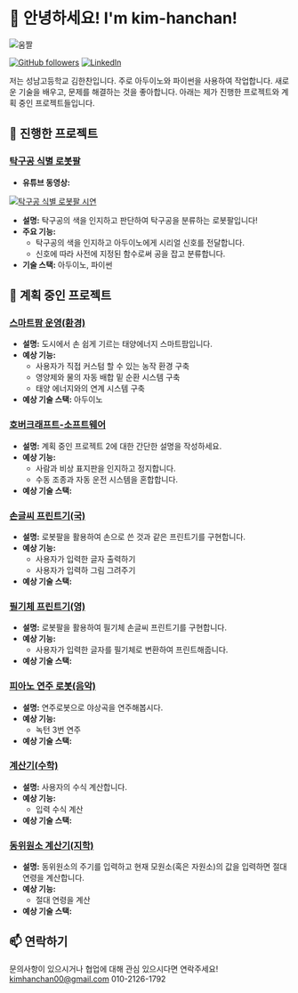 # 👋 안녕하세요! I'm kim-hanchan!

![움짤](https://media4.giphy.com/media/v1.Y2lkPTc5MGI3NjExMXV2eGRmajZiY2Z1aHcwcjhqYWhuOHY0bnVmc25nc3FubXRwaTgzaSZlcD12MV9pbnRlcm5hbF9naWZfYnlfaWQmY3Q9Zw/JqmupuTVZYaQX5s094/giphy.gif)

[![GitHub followers](https://img.shields.io/github/followers/kimhanchan00?label=Follow&style=social)](https://github.com/kimhanchan00)
[![LinkedIn](https://img.shields.io/badge/LinkedIn-0077B5?logo=linkedin&logoColor=white)](https://www.linkedin.com/in/yourprofile/)

저는 성남고등학교 김한찬입니다. 주로 아두이노와 파이썬을 사용하여 작업합니다. 새로운 기술을 배우고, 문제를 해결하는 것을 좋아합니다. 아래는 제가 진행한 프로젝트와 계획 중인 프로젝트들입니다.

## 🔭 진행한 프로젝트

### [탁구공 식별 로봇팔](https://github.com/kimhanchan00/Table-Tennis-Ball-Identification-Rob)
- **유튜브 동영상:**
  
 [![탁구공 식별 로봇팔 시연](https://img.youtube.com/vi/zZVDYvU_PKg/0.jpg)](https://www.youtube.com/watch?v=zZVDYvU_PKg)
- **설명:** 탁구공의 색을 인지하고 판단하여 탁구공을 분류하는 로봇팔입니다!
- **주요 기능:** 
  - 탁구공의 색을 인지하고 아두이노에게 시리얼 신호를 전달합니다.
  - 신호에 따라 사전에 지정된 함수로써 공을 잡고 분류합니다.
- **기술 스택:** 아두이노, 파이썬


## 🌱 계획 중인 프로젝트

### [스마트팜 운영(환경)](https://github.com/kimhanchan00/smartfarm)
- **설명:** 도시에서 손 쉽게 기르는 태양에너지 스마트팜입니다.
- **예상 기능:** 
  - 사용자가 직접 커스텀 할 수 있는 농작 환경 구축
  - 영양제와 물의 자동 배합 밑 순환 시스템 구축
  - 태양 에너지와의 연계 시스템 구축
- **예상 기술 스택:** 아두이노

### [호버크래프트-소프트웨어](https://github.com/yourusername/plannedproject2)
- **설명:** 계획 중인 프로젝트 2에 대한 간단한 설명을 작성하세요.
- **예상 기능:** 
  - 사람과 비상 표지판을 인지하고 정지합니다.
  - 수동 조종과 자동 운전 시스템을 혼합합니다.
- **예상 기술 스택:**

### [손글씨 프린트기(국)](https://github.com/yourusername/plannedproject2)
- **설명:** 로봇팔을 활용하여 손으로 쓴 것과 같은 프린트기를 구현합니다.
- **예상 기능:** 
  - 사용자가 입력한 글자 출력하기
  - 사용자가 입력하 그림 그려주기
- **예상 기술 스택:**

### [필기체 프린트기(영)](https://github.com/yourusername/plannedproject2)
- **설명:** 로봇팔을 활용하여 필기체 손글씨 프린트기를 구현합니다.
- **예상 기능:** 
  - 사용자가 입력한 글자를 필기체로 변환하여 프린트해줍니다.
- **예상 기술 스택:**

### [피아노 연주 로봇(음악)](https://github.com/yourusername/plannedproject2)
- **설명:** 연주로봇으로 야상곡을 연주해봅시다.
- **예상 기능:** 
  - 녹턴 3번 연주
- **예상 기술 스택:**

### [계산기(수학)](https://github.com/yourusername/plannedproject2)
- **설명:** 사용자의 수식 계산합니다.
- **예상 기능:** 
  - 입력 수식 계산
- **예상 기술 스택:** 

### [동위원소 계산기(지학)](https://github.com/yourusername/plannedproject2)
- **설명:** 동위원소의 주기를 입력하고 현재 모원소(혹은 자원소)의 값을 입력하면 절대 연령을 계산합니다.
- **예상 기능:** 
  - 절대 연령을 계산
- **예상 기술 스택:** 

  
## 📫 연락하기

문의사항이 있으시거나 협업에 대해 관심 있으시다면
연락주세요!
kimhanchan00@gmail.com
010-2126-1792 


